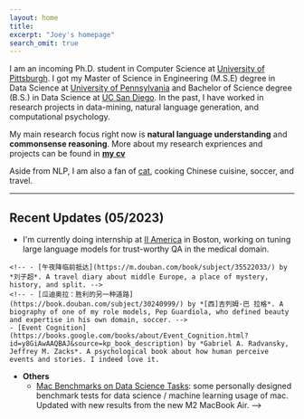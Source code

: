 ```yaml
---
layout: home
title: 
excerpt: "Joey's homepage"
search_omit: true
---
```

I am an incoming Ph.D. student in Computer Science at [University of Pittsburgh](https://www.cs.pitt.edu/). I got my Master of Science in Engineering (M.S.E) degree  in Data Science at [University of Pennsylvania](https://dats.seas.upenn.edu) and Bachelor of Science degree (B.S.) in Data Science at [UC San Diego](https://datascience.ucsd.edu/). In the past, I have worked in research projects in data-mining, natural language generation, and computational psychology. 

My main research focus right now is **natural language understanding** and **commonsense reasoning**. More about my research expriences and projects can be found in **[my cv](/doc/cv.pdf)**

Aside from NLP, I am also a fan of [cat](https://www.instagram.com/coco.quinn555/), cooking Chinese cuisine, soccer, and travel.

-----

## Recent Updates (05/2023)
- I'm currently doing internship at [II America](https://www.linkedin.com/company/uii-america-inc) in Boston, working on tuning large language models for trust-worthy QA in the medical domain.
<!--
- **Research**
    - Procedure Reasoning: building NLP models/systems to deal with branching scenarios in daily scripts
    - Schema "Distillation" from LMs: extracting schema knowledge from pre-trained large language models 
- **Books**
    - [Justice](https://www.audible.com/pd/Justice-Audiobook/B002V1OC6Y) by *Michael J. Sandel*. I enjoy learning and thinking about moral philosophy in general. 
    - [What Tech Calls Thinking](https://www.audible.com/pd/What-Tech-Calls-Thinking-Audiobook/0593454081) by *Adrian Daub*. A lively dismantling of the ideas that form the intellectual bedrock of Silicon Valley.
    <!-- - [江城](https://en.wikipedia.org/wiki/River_Town:_Two_Years_on_the_Yangtze) by *Peter Hessler*. One of the most well-known works in the field of nonfiction story-telling; it always reminds me of the people and places I grew up from. -->
    <!-- - [午夜降临前抵达](https://m.douban.com/book/subject/35522033/) by *刘子超*. A travel diary about middle Europe, a place of mystery, history, and split. -->
    <!-- - [瓜迪奥拉：胜利的另一种道路](https://book.douban.com/subject/30240999/) by *[西]吉列姆·巴 拉格*. A biography of one of my role models, Pep Guardiola, who defined beauty and expertise in his own domain, soccer. -->
    - [Event Cognition](https://books.google.com/books/about/Event_Cognition.html?id=y8GiAwAAQBAJ&source=kp_book_description) by *Gabriel A. Radvansky, Jeffrey M. Zacks*. A psychological book about how human perceive events and stories. I indeed love it.
- **Others**
    - [Mac Benchmarks on Data Science Tasks](/doc/2022_mac_benchmark/): some personally designed benchmark tests for data science / machine learning usage of mac. Updated with new results from the new M2 MacBook Air.
-->





<!-- ## Older Posts -->
